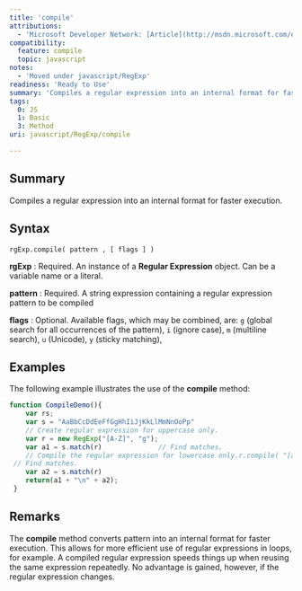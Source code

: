 ```yaml
---
title: 'compile'
attributions:
  - 'Microsoft Developer Network: [Article](http://msdn.microsoft.com/en-us/library/ie/x9cswe0z(v=vs.94).aspx)'
compatibility:
  feature: compile
  topic: javascript
notes:
  - 'Moved under javascript/RegExp'
readiness: 'Ready to Use'
summary: 'Compiles a regular expression into an internal format for faster execution.'
tags:
  0: JS
  1: Basic
  3: Method
uri: javascript/RegExp/compile

---
```

## Summary

Compiles a regular expression into an internal format for faster execution.

## Syntax

    rgExp.compile( pattern , [ flags ] )

**rgExp**
:   Required. An instance of a **Regular Expression** object. Can be a variable name or a literal.

**pattern**
:   Required. A string expression containing a regular expression pattern to be compiled

**flags**
:   Optional. Available flags, which may be combined, are: `g` (global search for all occurrences of the pattern), `i` (ignore case), `m` (multiline search), `u` (Unicode), `y` (sticky matching),

## Examples

The following example illustrates the use of the **compile** method:

``` js
function CompileDemo(){
    var rs;
    var s = "AaBbCcDdEeFfGgHhIiJjKkLlMmNnOoPp"
    // Create regular expression for uppercase only.
    var r = new RegExp("[A-Z]", "g");
    var a1 = s.match(r)              // Find matches.
    // Compile the regular expression for lowercase only.r.compile( "[a-z]" , "g" ) ;
 // Find matches.
    var a2 = s.match(r)
    return(a1 + "\n" + a2);
 }
```

## Remarks

The **compile** method converts pattern into an internal format for faster execution. This allows for more efficient use of regular expressions in loops, for example. A compiled regular expression speeds things up when reusing the same expression repeatedly. No advantage is gained, however, if the regular expression changes.

